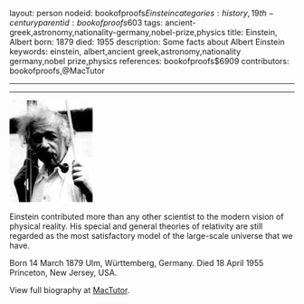 layout: person
nodeid: bookofproofs$Einstein
categories: history,19th-century
parentid: bookofproofs$603
tags: ancient-greek,astronomy,nationality-germany,nobel-prize,physics
title: Einstein, Albert
born: 1879
died: 1955
description: Some facts about Albert Einstein
keywords: einstein, albert,ancient greek,astronomy,nationality germany,nobel prize,physics
references: bookofproofs$6909
contributors: bookofproofs,@MacTutor

---


---

![Einstein.jpg](https://github.com/bookofproofs/bookofproofs.github.io/blob/main/_sources/_assets/images/portraits/Einstein.jpg?raw=true)

Einstein contributed more than any other scientist to the modern vision of physical reality. His special and general theories of relativity are still regarded as the most satisfactory model of the large-scale universe that we have.

Born 14 March 1879 Ulm, Württemberg, Germany. Died 18 April 1955 Princeton, New Jersey, USA.


View full biography at [MacTutor](https://mathshistory.st-andrews.ac.uk/Biographies/Einstein/).